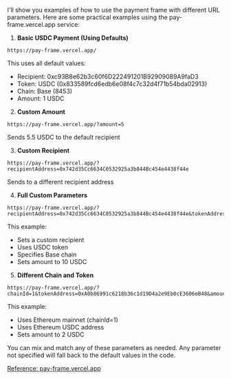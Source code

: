 I'll show you examples of how to use the payment frame with different URL parameters. Here are some practical examples using the pay-frame.vercel.app service:

1. **Basic USDC Payment (Using Defaults)**

```
https://pay-frame.vercel.app/
```

This uses all default values:

- Recipient: 0xc93B8e62b3c60f6D222491201B92909089A9faD3
- Token: USDC (0x833589fcd6edb6e08f4c7c32d4f71b54bda02913)
- Chain: Base (8453)
- Amount: 1 USDC

2. **Custom Amount**

```
https://pay-frame.vercel.app/?amount=5
```

Sends 5.5 USDC to the default recipient

3. **Custom Recipient**

```
https://pay-frame.vercel.app/?recipientAddress=0x742d35Cc6634C0532925a3b844Bc454e4438f44e
```

Sends to a different recipient address

4. **Full Custom Parameters**

```
https://pay-frame.vercel.app/?recipientAddress=0x742d35Cc6634C0532925a3b844Bc454e4438f44e&tokenAddress=0x833589fcd6edb6e08f4c7c32d4f71b54bda02913&chainId=8453&amount=10
```

This example:

- Sets a custom recipient
- Uses USDC token
- Specifies Base chain
- Sets amount to 10 USDC

5. **Different Chain and Token**

```
https://pay-frame.vercel.app/?chainId=1&tokenAddress=0xA0b86991c6218b36c1d19D4a2e9Eb0cE3606eB48&amount=2
```

This example:

- Uses Ethereum mainnet (chainId=1)
- Uses Ethereum USDC address
- Sets amount to 2 USDC

You can mix and match any of these parameters as needed. Any parameter not specified will fall back to the default values in the code.

[Reference: pay-frame.vercel.app](https://pay-frame.vercel.app/)
